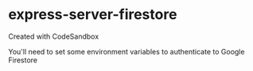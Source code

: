 # express-server-firestore

Created with CodeSandbox

You'll need to set some environment variables to authenticate to Google Firestore
